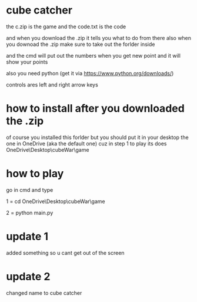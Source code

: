 # cube catcher


the c.zip is the game 
and the code.txt is the code 

and when you download the .zip it tells you what to do from there
also when you downoad the .zip make sure to take out the forlder inside 

and the cmd will put out the numbers when you get new point and it will show your points 

also you need python (get it via https://www.python.org/downloads/)


controls ares left and right arrow keys 

# how to install after you downloaded the .zip

of course you installed this forlder but you should put it in your desktop 
the one in OneDrive (aka the default one) cuz in step 1 to play its does OneDrive\Desktop\cubeWar\game 

# how to play

go in cmd and type 

1 = cd OneDrive\Desktop\cubeWar\game

2 = python main.py

# update 1 

added something so u cant get out of the screen

# update 2

changed name to cube catcher
